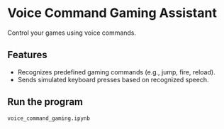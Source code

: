 # Voice Command Gaming Assistant

Control your games using voice commands.

## Features

- Recognizes predefined gaming commands (e.g., jump, fire, reload).
- Sends simulated keyboard presses based on recognized speech.

## Run the program

```bash
voice_command_gaming.ipynb
```
